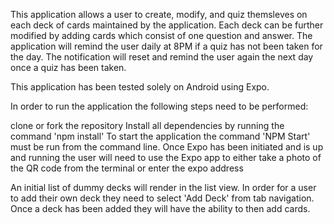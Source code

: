 This application allows a user to create, modify, and quiz themsleves on each deck of cards maintained by the application. Each deck can be further modified by adding cards which consist of one question and answer. The application will remind the user daily at 8PM if a quiz has not been taken for the day. The notification will reset and remind the user again the next day once a quiz has been taken.

This application has been tested solely on Android using Expo.

In order to run the application the following steps need to be performed:

clone or fork the repository Install all dependencies by running the command 'npm install' To start the application the command 'NPM Start' must be run from the command line. Once Expo has been initiated and is up and running the user will need to use the Expo app to either take a photo of the QR code from the terminal or enter the expo address

An initial list of dummy decks will render in the list view. In order for a user to add their own deck they need to select 'Add Deck' from tab navigation. Once a deck has been added they will have the ability to then add cards.